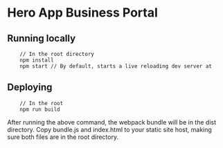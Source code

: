 # Hero App Business Portal

## Running locally

```
	// In the root directory
	npm install
	npm start // By default, starts a live reloading dev server at 
```

## Deploying

```
	// In the root
	npm run build
```

After running the above command, the webpack bundle will be in the dist directory.  Copy bundle.js and index.html to your static site host, making sure both files are in the root directory.